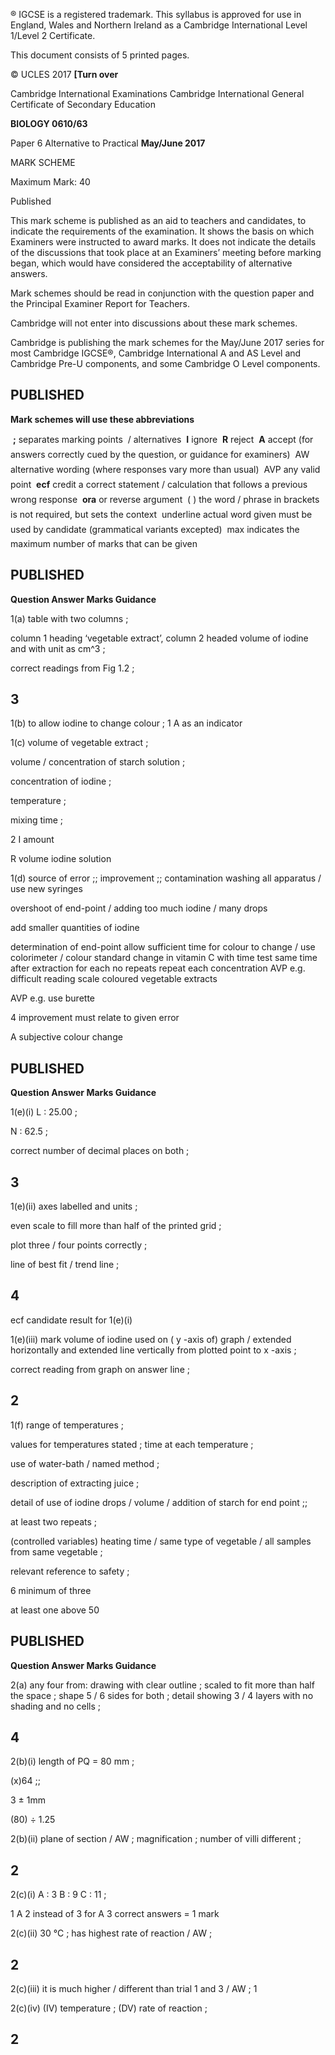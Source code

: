  ® IGCSE is a registered trademark. This syllabus is approved for use in England, Wales and Northern Ireland as a Cambridge International Level 1/Level 2 Certificate. 

 This document consists of 5 printed pages. 

© UCLES 2017 **[Turn over** 

 Cambridge International Examinations Cambridge International General Certificate of Secondary Education 

**BIOLOGY 0610/63** 

Paper 6 Alternative to Practical **May/June 2017** 

MARK SCHEME 

Maximum Mark: 40 

 Published 

This mark scheme is published as an aid to teachers and candidates, to indicate the requirements of the examination. It shows the basis on which Examiners were instructed to award marks. It does not indicate the details of the discussions that took place at an Examiners’ meeting before marking began, which would have considered the acceptability of alternative answers. 

Mark schemes should be read in conjunction with the question paper and the Principal Examiner Report for Teachers. 

Cambridge will not enter into discussions about these mark schemes. 

Cambridge is publishing the mark schemes for the May/June 2017 series for most Cambridge IGCSE®, Cambridge International A and AS Level and Cambridge Pre-U components, and some Cambridge O Level components. 


## PUBLISHED 

**Mark schemes will use these abbreviations** 

 **;** separates marking points  / alternatives  **I** ignore  **R** reject  **A** accept (for answers correctly cued by the question, or guidance for examiners)  AW alternative wording (where responses vary more than usual)  AVP any valid point  **ecf** credit a correct statement / calculation that follows a previous wrong response  **ora** or reverse argument  ( ) the word / phrase in brackets is not required, but sets the context  underline actual word given must be used by candidate (grammatical variants excepted)  max indicates the maximum number of marks that can be given 


## PUBLISHED 

**Question Answer Marks Guidance** 

 1(a) table with two columns ; 

 column 1 heading ‘vegetable extract’, column 2 headed volume of iodine and with unit as cm^3 ; 

 correct readings from Fig 1.2 ; 

## 3 

 1(b) to allow iodine to change colour ; 1 A as an indicator 

 1(c) volume of vegetable extract ; 

 volume / concentration of starch solution ; 

 concentration of iodine ; 

 temperature ; 

 mixing time ; 

 2 I amount 

 R volume iodine solution 

 1(d) source of error ;; improvement ;; contamination washing all apparatus / use new syringes 

 overshoot of end-point / adding too much iodine / many drops 

 add smaller quantities of iodine 

 determination of end-point allow sufficient time for colour to change / use colorimeter / colour standard change in vitamin C with time test same time after extraction for each no repeats repeat each concentration AVP e.g. difficult reading scale coloured vegetable extracts 

 AVP e.g. use burette 

 4 improvement must relate to given error 

 A subjective colour change 


## PUBLISHED 

**Question Answer Marks Guidance** 

 1(e)(i) L : 25.00 ; 

 N : 62.5 ; 

 correct number of decimal places on both ; 

## 3 

 1(e)(ii) axes labelled and units ; 

 even scale to fill more than half of the printed grid ; 

 plot three / four points correctly ; 

 line of best fit / trend line ; 

## 4 

 ecf candidate result for 1(e)(i) 

 1(e)(iii) mark volume of iodine used on ( y -axis of) graph / extended horizontally and extended line vertically from plotted point to x -axis ; 

 correct reading from graph on answer line ; 

## 2 

 1(f) range of temperatures ; 

 values for temperatures stated ; time at each temperature ; 

 use of water-bath / named method ; 

 description of extracting juice ; 

 detail of use of iodine drops / volume / addition of starch for end point ;; 

 at least two repeats ; 

 (controlled variables) heating time / same type of vegetable / all samples from same vegetable ; 

 relevant reference to safety ; 

 6 minimum of three 

 at least one above 50 


## PUBLISHED 

**Question Answer Marks Guidance** 

 2(a) any four from: drawing with clear outline ; scaled to fit more than half the space ; shape 5 / 6 sides for both ; detail showing 3 / 4 layers with no shading and no cells ; 

## 4 

 2(b)(i) length of PQ = 80 mm ; 

 (x)64 ;; 

 3 ± 1mm 

 (80) ÷ 1.25 

 2(b)(ii) plane of section / AW ; magnification ; number of villi different ; 

## 2 

 2(c)(i) A : 3 B : 9 C : 11 ; 

 1 A 2 instead of 3 for A 3 correct answers = 1 mark 

 2(c)(ii) 30 °C ; has highest rate of reaction / AW ; 

## 2 

 2(c)(iii) it is much higher / different than trial 1 and 3 / AW ; 1 

 2(c)(iv) (IV) temperature ; (DV) rate of reaction ; 

## 2 



